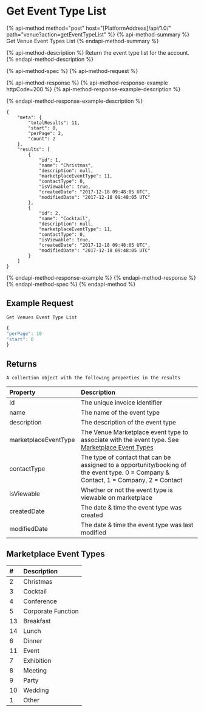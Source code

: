 # Get Event Type List

{% api-method method="post" host="\[PlatformAddress\]/api/1.0/" path="venue?action=getEventTypeList" %}
{% api-method-summary %}
Get Venue Event Types List
{% endapi-method-summary %}

{% api-method-description %}
Return the event type list for the account.
{% endapi-method-description %}

{% api-method-spec %}
{% api-method-request %}

{% api-method-response %}
{% api-method-response-example httpCode=200 %}
{% api-method-response-example-description %}

{% endapi-method-response-example-description %}

```text
{
    "meta": {
        "totalResults": 11,
        "start": 0,
        "perPage": 2,
        "count": 2
    },
    "results": [
        {
            "id": 1,
            "name": "Christmas",
            "description": null,
            "marketplaceEventType": 11,
            "contactType": 0,
            "isViewable": true,
            "createdDate": "2017-12-18 09:48:05 UTC",
            "modifiedDate": "2017-12-18 09:48:05 UTC"
        },
        {
            "id": 2,
            "name": "Cocktail",
            "description": null,
            "marketplaceEventType": 11,
            "contactType": 0,
            "isViewable": true,
            "createdDate": "2017-12-18 09:48:05 UTC",
            "modifiedDate": "2017-12-18 09:48:05 UTC"
        }
    ]
}
```
{% endapi-method-response-example %}
{% endapi-method-response %}
{% endapi-method-spec %}
{% endapi-method %}

## Example Request

`Get Venues Event Type List`

```javascript
{
"perPage": 10
"start": 0
}
```

## Returns

`A collection object with the following properties in the results`

| Property | Description |
| :--- | :--- |
| id | The unique invoice identifier |
| name | The name of the event type |
| description | The description of the event type |
| marketplaceEventType | The Venue Marketplace event type to associate with the event type. See [Marketplace Event Types](get-event-type-list.md.md#marketplace-event-types) |
| contactType | The type of contact that can be assigned to a opportunity/booking of the event type. 0 = Company & Contact, 1 = Company, 2 = Contact |
| isViewable | Whether or not the event type  is viewable on marketplace |
| createdDate | The date & time the event type  was created |
| modifiedDate | The date & time the event type  was last modified |

## Marketplace Event Types

| \# | Description |
| :--- | :--- |
| 2 | Christmas |
| 3 | Cocktail |
| 4 | Conference |
| 5 | Corporate Function |
| 13 | Breakfast |
| 14 | Lunch |
| 6 | Dinner |
| 11 | Event |
| 7 | Exhibition |
| 8 | Meeting |
| 9 | Party |
| 10 | Wedding |
| 1 | Other |

